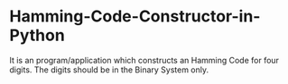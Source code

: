 # Hamming-Code-Constructor-in-Python
It is an program/application which constructs an Hamming Code for four digits. The digits should be in the Binary System only.
